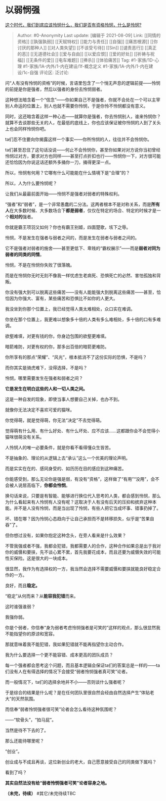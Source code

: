 # 以弱悯强
[这个时代，我们到底应该怜悯什么，我们是否有资格怜悯，什么是怜悯?](https://www.zhihu.com/question/389001126/answer/2045949402)

> Author: #0-Anonymity
> Last update: [编辑于 2021-08-09]
> Link: [[同情的资格]] [[孰强孰弱]] [[天赋特权]] [[能力与责任]] [[自强]] [[痛苦根源]] [[你讨厌的那种人]] [[对人类失望]] [[不该受亏待]] [[Sin]] [[谴责恶行]] [[真正的恶]] [[无道德社会]] [[爱与自由]] [[以爱应恨]] [[爱的好处]] [[祈祷与祝福]] [[无条件的爱]] [[电车难题]] [[捧杀]] [[体验痛苦]]
> Tag: #1-家族/1D-心理 #1-家族/1A-内外/1-内在建设/1f-概念定义 #1-家族/1A-内外/1-内在建设/1c-自强
> 评论区:
> 泛讨论:

问“人有没有怜悯的资格”的时候，言语里包含了一个悄无声息的逻辑前提——怜悯的前提是你是强者，然后以强者的身份去怜悯弱者。

这种想法暗含着一个“信念”——你如果自己不是强者，你就不会处在一个可以主宰别人命运的位置上，别人也就不需要你怜悯，于是你怜不怜悯都没有意义。

同时，这还暗含着这样一种心态——就算你是强者，你去怜悯别人，谁来怜悯你？就算不去谈那些无关的人，在最低的底线上，你也应该保证被你怜悯的人到了关头上也会同样怜悯你吧。

ta们忍不住要向你揭露这样一个事实——你所怜悯的人，往往并不会怜悯你。

ta们甚至忍住了这句话没说——何止不会怜悯你，甚至你如果对对方说你当初曾经怜悯过对方，要求对方也同样——甚至打点折扣也行——怜悯你一下，对方很可能还恰恰因为你说这话还额外多捅你一刀，捅得更深一点。

所以，怜悯有何用？它哪有什么可能能在什么情境下是“合理”的？

所以，人为什么要怜悯呢？

让我们从最最前面开始——怜悯不是强者对弱者的特殊权利。

“强者”和“弱者”，是一个非常愚蠢的二分法。这两者根本不是对称关系，而是**所有人**在大多数时候、大多数场合下**都是弱者**，仅仅在特定的场合、特定的时候才是一个**相对的**强者。

你就是霸王项羽又如何？你也有霸王别姬，四面楚歌，垓下之辱。

怜悯，不是发生在强者与弱者之间的，而是发生在弱者与弱者之间的。

它不是强者对弱者的施舍——甚至更低下、卑贱的“霸权展示”——而是**弱者对同为弱者的同类的同情**。

怜悯，不是在怜悯你失败了很落魄。

而是在怜悯你无时无刻不像我一样忧虑生老病死、恐惧死亡的必然、害怕孤独和背叛。

你没有强大到可以脱离这些痛苦——没有人能能强大到脱离这些痛苦——甚至，恰恰因为你强大、富有，某些痛苦和恐惧比不如你的人更大。

我没坐到你那个位置上，我已经觉得人类太难相处，众口实在难调。

你坐在那个位置上，我更难以想象多十倍的人类有多么难相处，多十倍的口有多难调。

欲壑难填，对更有钱的你，你身边包围的欲壑更难填。

暗箭难防，对更有权的你，那多出百倍的暗箭更难防。

你所享有的那点“荣耀”、“风光”，根本抵消不了这份实际的恐惧，不是吗？

而你其实是骑虎难下，没得选择，不是吗？

怜悯，哪里需要发生在强者和弱者之间？

**它是发生在明白这些的人和一切人类之间。**

这是一种自发的现象，即使当事人想要自己关掉，也办不到。

就像你无法决定不喜欢可爱的猫咪。

你觉得萌，就是觉得萌，你无法“决定”不去觉得萌。

觉得萌有什么用、有什么好处、有什么坏处、应不应该……这都跟你会不会觉得小猫咪很萌没有关系。

人怜悯人的唯一必要条件，就是你看不看得懂众生皆苦。

不是抽象的、理论的从逻辑上去“承认”这么一个优美的理论声明。

而是实实在在的、感同身受的、如历历在目的感应到这种痛苦。

你能感受到，那么无论你是强是弱，有没有“资格”，这样做了“有用”“没用”，会不会被人说居高临下，**你都会怜悯**。

换句话来说，只要是有智能、能够进行换位代入思考的人类，都会感到怜悯，那么为什么看起来有人怜悯有人没有呢？这取决于人有没有后天的压抑和摈弃这种本能。并不是人没有怜悯，而是当出现了怜悯，有些人把它当成坏事、错事扔掉了。

坏、错在哪？因为怜悯心态趋向于让自己承担而不是转移损失，似乎是“苦果自吞”了。

但你想过没有，如果你抱定这种念头，在旁人看来是什么效果？

不管我强或者不强，我都会犯错，我都需要人的合作，这种合作如果总是出于我对你的威慑和要挟，先不谈心累不累，首先我要花成本，而且还要为威慑失效的可能性买保险。这是很大的一块成本。

很显然，我作为有选择权的一方，我当然会选择不需要威慑和要挟就能良好稳定合作的一方。

良好，而且**稳定。**

“稳定”从何而来？从**能容我犯错**而来。

这时谁强谁弱？

我强你弱。

你是个弱者，你信奉“身为弱者考虑怜悯强者是可笑的”这样的观点，那么很显然我不能指望你的原谅和宽容。

那就意味着我不能犯错，我如果犯错就不能再指望你主动合作。

我为什么要选择一个更不能容错、成本更高的团队成员？

每一个强者都会思考这个问题，而且基本逻辑会保证ta们的答案总是一样的——ta们没有人在有得选择的情况下会接受“弱者怜悯强者真可笑”论者。

而一般情况下，ta们的选择余地并不小——否则谈什么强者呢？

于是综合的结果是什么呢？是在任何团队里很自然会经由自然选择产生“体贴老大”的天然氛围。

而信奉“弱者怜悯强者很可笑”论者会怎么看待这种氛围呢？

——“软骨头”，“拍马屁”。

当然是待不下去的了。

那么还能待哪里呢？

“创业”。

创业成与不成且再谈，这位新创业的老大，自己愿意接受自己的同类做下属吗？

看到了吗？

**其实自然法没有给“弱者怜悯强者可笑”论者容身之地。**

**（未完，待续）**
#其它/未完待续TBC
